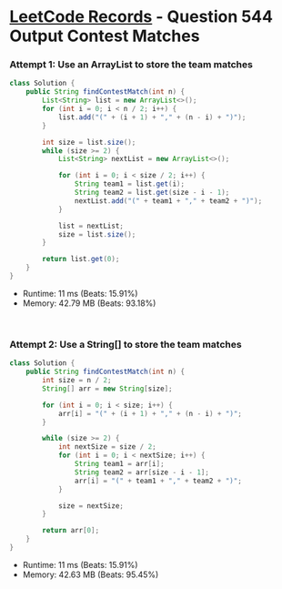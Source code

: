# [LeetCode Records](../../README.md) - Question 544 Output Contest Matches

### Attempt 1: Use an ArrayList to store the team matches
```java
class Solution {
    public String findContestMatch(int n) {
        List<String> list = new ArrayList<>();
        for (int i = 0; i < n / 2; i++) {
            list.add("(" + (i + 1) + "," + (n - i) + ")");
        }

        int size = list.size();
        while (size >= 2) {
            List<String> nextList = new ArrayList<>();

            for (int i = 0; i < size / 2; i++) {
                String team1 = list.get(i);
                String team2 = list.get(size - i - 1);
                nextList.add("(" + team1 + "," + team2 + ")");
            }

            list = nextList;
            size = list.size();
        }

        return list.get(0);
    }
}
```
- Runtime: 11 ms (Beats: 15.91%)
- Memory: 42.79 MB (Beats: 93.18%)

<br>

### Attempt 2: Use a String[] to store the team matches
```java
class Solution {
    public String findContestMatch(int n) {
        int size = n / 2;
        String[] arr = new String[size];

        for (int i = 0; i < size; i++) {
            arr[i] = "(" + (i + 1) + "," + (n - i) + ")";
        }

        while (size >= 2) {
            int nextSize = size / 2;
            for (int i = 0; i < nextSize; i++) {
                String team1 = arr[i];
                String team2 = arr[size - i - 1];
                arr[i] = "(" + team1 + "," + team2 + ")";
            }

            size = nextSize;
        }

        return arr[0];
    }
}
```
- Runtime: 11 ms (Beats: 15.91%)
- Memory: 42.63 MB (Beats: 95.45%)

<br>
